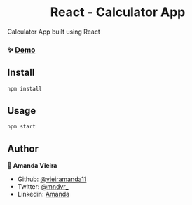 <h1 align="center">React - Calculator App</h1>


Calculator App built using React

### ✨ [Demo](https://react-basic-calc-app.herokuapp.com/)

## Install

```sh
npm install
```

## Usage

```sh
npm start
```

## Author

👤 **Amanda Vieira**

- Github: [@vieiramanda11](https://github.com/vieiramanda11)
- Twitter: [@mndvr_](https://twitter.com/mndvr_)
- Linkedin: [Amanda](https://www.linkedin.com/in/amandavieira23/)
